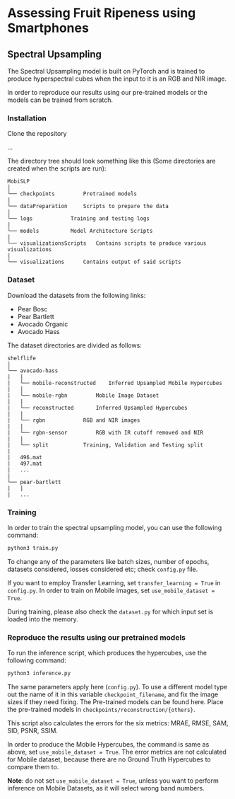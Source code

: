 # Assessing Fruit Ripeness using Smartphones

## Spectral Upsampling
The Spectral Upsampling model is built on PyTorch and is trained to produce hyperspectral cubes when the input to it is an RGB and NIR image.

In order to reproduce our results using our pre-trained models or the models can be trained from scratch.

### Installation
Clone the repository

...

The directory tree should look something like this (Some directories are created when the scripts are run):

```
MobiSLP
│
└── checkpoints			Pretrained models
|
└── dataPreparation		Scripts to prepare the data
│
└── logs			Training and testing logs
|
└── models			Model Architecture Scripts
|
└── visualizationsScripts	Contains scripts to produce various visualizations
|
└── visualizations		Contains output of said scripts
```

### Dataset
Download the datasets from the following links:

- Pear Bosc
- Pear Bartlett
- Avocado Organic
- Avocado Hass

The dataset directories are divided as follows:

```
shelflife
│
└── avocado-hass
|	|
|	└── mobile-reconstructed	Inferred Upsampled Mobile Hypercubes 
|	│
|	└── mobile-rgbn			Mobile Image Dataset
|	|
|	└── reconstructed		Inferred Upsampled Hypercubes 
|	|
|	└── rgbn			RGB and NIR images
|	|
|	└── rgbn-sensor			RGB with IR cutoff removed and NIR
|	|
|	└── split			Training, Validation and Testing split
|
|	496.mat
|	497.mat
|	...
|
└── pear-bartlett
|	|
|	...
```

### Training
In order to train the spectral upsampling model, you can use the following command:

```bash
python3 train.py
```

To change any of the parameters like batch sizes, number of epochs, datasets considered, losses considered etc; check `config.py` file.

If you want to employ Transfer Learning, set `transfer_learning = True` in `config.py`. In order to train on Mobile images, set `use_mobile_dataset = True`.

During training, please also check the `dataset.py` for which input set is loaded into the memory.

### Reproduce the results using our pretrained models
To run the inference script, which produces the hypercubes, use the following command:

```bash
python3 inference.py
```

The same parameters apply here (`config.py`). To use a different model type out the name of it in this variable `checkpoint_filename`, and fix the image sizes if they need fixing. The Pre-trained models can be found here. Place the pre-trained models in `checkpoints/reconstruction/{others}`.

This script also calculates the errors for the six metrics: MRAE, RMSE, SAM, SID, PSNR, SSIM.

In order to produce the Mobile Hypercubes, the command is same as above, set `use_mobile_dataset = True`. The error metrics are not calculated for Mobile dataset, because there are no Ground Truth Hypercubes to compare them to.


**Note**: do not set `use_mobile_dataset = True`, unless you want to perform inference on Mobile Datasets, as it will select wrong band numbers.